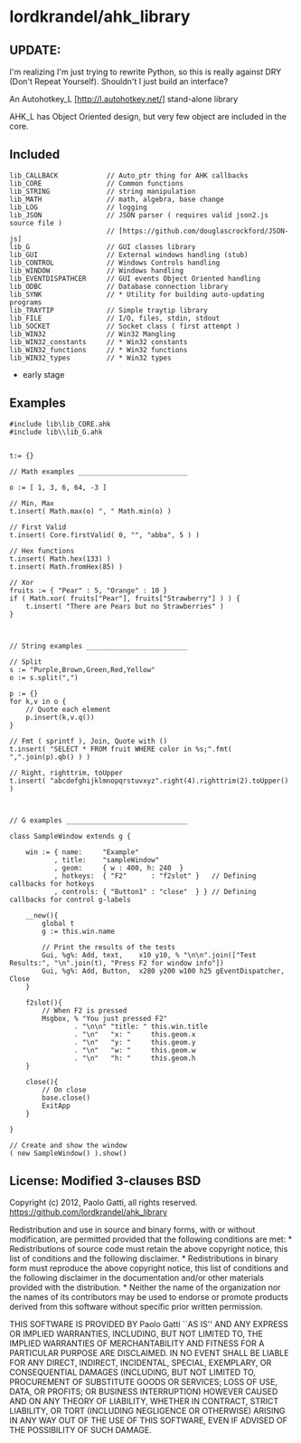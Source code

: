 lordkrandel/ahk_library
================================


UPDATE:
---------------------------
I'm realizing I'm just trying to rewrite Python, so this is really against DRY (Don't Repeat Yourself).
Shouldn't I just build an interface?



An Autohotkey_L [http://l.autohotkey.net/] stand-alone library

AHK_L has Object Oriented design, but very few object are included in the core.

Included
---------------------------

    lib_CALLBACK            // Auto_ptr thing for AHK callbacks
    lib_CORE                // Common functions
    lib_STRING              // string manipulation
    lib_MATH                // math, algebra, base change
    lib_LOG                 // logging
    lib_JSON                // JSON parser ( requires valid json2.js source file )
                            // [https://github.com/douglascrockford/JSON-js]
    lib_G                   // GUI classes library
    lib_GUI                 // External windows handling (stub)
    lib_CONTROL             // Windows Controls handling
    lib_WINDOW              // Windows handling
    lib_EVENTDISPATHCER     // GUI events Object Oriented handling
    lib_ODBC                // Database connection library
    lib_SYNK                // * Utility for building auto-updating programs
    lib_TRAYTIP             // Simple traytip library
    lib_FILE                // I/O, files, stdin, stdout
    lib_SOCKET              // Socket class ( first attempt )
    lib_WIN32               // Win32 Mangling
    lib_WIN32_constants     // * Win32 constants
    lib_WIN32_functions     // * Win32 functions
    lib_WIN32_types         // * Win32 types

* early stage


Examples
------------------------

    #include lib\lib_CORE.ahk
    #include lib\\lib_G.ahk


    t:= {}

    // Math examples ___________________________

    o := [ 1, 3, 6, 64, -3 ]

    // Min, Max
    t.insert( Math.max(o) ", " Math.min(o) )

    // First Valid
    t.insert( Core.firstValid( 0, "", "abba", 5 ) )

    // Hex functions
    t.insert( Math.hex(133) )
    t.insert( Math.fromHex(85) )

    // Xor
    fruits := { "Pear" : 5, "Orange" : 10 }
    if ( Math.xor( fruits["Pear"], fruits["Strawberry"] ) ) {
        t.insert( "There are Pears but no Strawberries" )
    }



    // String examples _________________________

    // Split
    s := "Purple,Brown,Green,Red,Yellow"
    o := s.split(",")

    p := {}
    for k,v in o {
        // Quote each element
        p.insert(k,v.q())
    }

    // Fmt ( sprintf ), Join, Quote with ()
    t.insert( "SELECT * FROM fruit WHERE color in %s;".fmt( ",".join(p).qb() ) )

    // Right, righttrim, toUpper
    t.insert( "abcdefghijklmnopqrstuvxyz".right(4).righttrim(2).toUpper() )



    // G examples ______________________________

    class SampleWindow extends g {

        win := { name:     "Example"
               , title:    "sampleWindow"
               , geom:     { w : 400, h: 240  }
               , hotkeys:  { "F2"      : "f2slot" }   // Defining callbacks for hotkeys
               , controls: { "Button1" : "close"  } } // Defining callbacks for control g-labels

        __new(){
            global t
            g := this.win.name

            // Print the results of the tests
            Gui, %g%: Add, text,    x10 y10, % "\n\n".join(["Test Results:", "\n".join(t), "Press F2 for window info"])
            Gui, %g%: Add, Button,  x280 y200 w100 h25 gEventDispatcher, Close
        }

        f2slot(){
            // When F2 is pressed
            Msgbox, % "You just pressed F2"
                    . "\n\n" "title: " this.win.title
                    . "\n"   "x: "     this.geom.x
                    . "\n"   "y: "     this.geom.y
                    . "\n"   "w: "     this.geom.w
                    . "\n"   "h: "     this.geom.h
        }

        close(){
            // On close
            base.close()
            ExitApp
        }

    }

    // Create and show the window
    ( new SampleWindow() ).show()


License: Modified 3-clauses BSD
-------------------------

Copyright (c) 2012, Paolo Gatti, all rights reserved.
https://github.com/lordkrandel/ahk_library

Redistribution and use in source and binary forms, with or without
modification, are permitted provided that the following conditions are met:
    * Redistributions of source code must retain the above copyright
      notice, this list of conditions and the following disclaimer.
    * Redistributions in binary form must reproduce the above copyright
      notice, this list of conditions and the following disclaimer in the
      documentation and/or other materials provided with the distribution.
    * Neither the name of the organization nor the
      names of its contributors may be used to endorse or promote products
      derived from this software without specific prior written permission.

THIS SOFTWARE IS PROVIDED BY Paolo Gatti ``AS IS'' AND ANY
EXPRESS OR IMPLIED WARRANTIES, INCLUDING, BUT NOT LIMITED TO, THE IMPLIED
WARRANTIES OF MERCHANTABILITY AND FITNESS FOR A PARTICULAR PURPOSE ARE
DISCLAIMED. IN NO EVENT SHALL <copyright holder> BE LIABLE FOR ANY
DIRECT, INDIRECT, INCIDENTAL, SPECIAL, EXEMPLARY, OR CONSEQUENTIAL DAMAGES
(INCLUDING, BUT NOT LIMITED TO, PROCUREMENT OF SUBSTITUTE GOODS OR SERVICES;
LOSS OF USE, DATA, OR PROFITS; OR BUSINESS INTERRUPTION) HOWEVER CAUSED AND
ON ANY THEORY OF LIABILITY, WHETHER IN CONTRACT, STRICT LIABILITY, OR TORT
(INCLUDING NEGLIGENCE OR OTHERWISE) ARISING IN ANY WAY OUT OF THE USE OF THIS
SOFTWARE, EVEN IF ADVISED OF THE POSSIBILITY OF SUCH DAMAGE.

